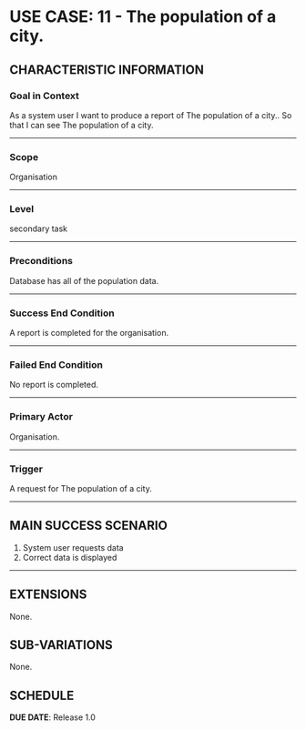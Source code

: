 # USE CASE: 11 - The population of a city.

## CHARACTERISTIC INFORMATION

### Goal in Context

As a system user I want to produce a report of The population of a city..
So that I can see The population of a city.

---

### Scope </h3> Organisation

---

### Level </h3> secondary task

---

### Preconditions </h3> Database has all of the population data.

---

### Success End Condition </h3> A report is completed for the organisation.

---

### Failed End Condition </h3> No report is completed.

---

### Primary Actor </h3> Organisation.

---

### Trigger </h3> A request for The population of a city.

---

## MAIN SUCCESS SCENARIO

1. System user requests data
2. Correct data is displayed 

---

## EXTENSIONS

None.

## SUB-VARIATIONS

None.

## SCHEDULE

**DUE DATE**: Release 1.0
